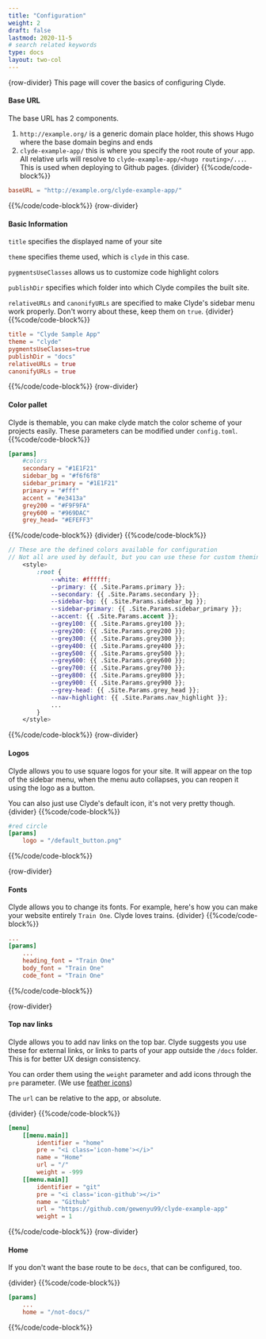 ```yaml
---
title: "Configuration"
weight: 2
draft: false
lastmod: 2020-11-5
# search related keywords
type: docs
layout: two-col
---
```

{row-divider}
This page will cover the basics of configuring Clyde.

#### Base URL
The base URL has 2 components.
1. `http://example.org/` is a generic domain place holder, this shows Hugo where the base domain begins and ends
2. `clyde-example-app/` this is where you specify the root route of your app. All relative urls will resolve to `clyde-example-app/<hugo routing>/...`. This is used when deploying to Github pages.
{divider}
{{%code/code-block%}}
``` toml
baseURL = "http://example.org/clyde-example-app/"
```
{{%/code/code-block%}}
{row-divider}
#### Basic Information
`title` specifies the displayed name of your site

`theme` specifies theme used, which is `clyde` in this case.

`pygmentsUseClasses` allows us to customize code highlight colors

`publishDir` specifies which folder into which Clyde compiles the built site.

`relativeURLs` and `canonifyURLs` are specified to make Clyde's sidebar menu work properly. Don't worry about these, keep them on `true`.
{divider}
{{%code/code-block%}}
``` toml
title = "Clyde Sample App"
theme = "clyde"
pygmentsUseClasses=true
publishDir = "docs"
relativeURLs = true
canonifyURLs = true
```
{{%/code/code-block%}}
{row-divider}
#### Color pallet
Clyde is themable, you can make clyde match the color scheme of your projects easily. These parameters can be modified under `config.toml`.
{{%code/code-block%}}
``` toml
[params]
    #colors
    secondary = "#1E1F21"
    sidebar_bg = "#f6f6f8"
    sidebar_primary = "#1E1F21"
    primary = "#fff"
    accent = "#e3413a"
    grey200 = "#F9F9FA"
    grey600 = "#969DAC"
    grey_head= "#EFEFF3"
```
{{%/code/code-block%}}
{divider}
{{%code/code-block%}}
``` scss
// These are the defined colors available for configuration
// Not all are used by default, but you can use these for custom theming of Clyde components.
    <style>
        :root {
            --white: #ffffff;
            --primary: {{ .Site.Params.primary }};
            --secondary: {{ .Site.Params.secondary }};
            --sidebar-bg: {{ .Site.Params.sidebar_bg }};
            --sidebar-primary: {{ .Site.Params.sidebar_primary }};
            --accent: {{ .Site.Params.accent }};
            --grey100: {{ .Site.Params.grey100 }};
            --grey200: {{ .Site.Params.grey200 }};
            --grey300: {{ .Site.Params.grey300 }};
            --grey400: {{ .Site.Params.grey400 }};
            --grey500: {{ .Site.Params.grey500 }};
            --grey600: {{ .Site.Params.grey600 }};
            --grey700: {{ .Site.Params.grey700 }};
            --grey800: {{ .Site.Params.grey800 }};
            --grey900: {{ .Site.Params.grey900 }};
            --grey-head: {{ .Site.Params.grey_head }};
            --nav-highlight: {{ .Site.Params.nav_highlight }};
            ...
        }
    </style>
```
{{%/code/code-block%}}
{row-divider}
#### Logos
Clyde allows you to use square logos for your site. It will appear on the top of the sidebar menu, when the menu auto collapses, you can reopen it using the logo as a button.   

You can also just use Clyde's default icon, it's not very pretty though.
{divider}
{{%code/code-block%}}
``` toml
#red circle
[params]
    logo = "/default_button.png"
```
{{%/code/code-block%}}

{row-divider}
#### Fonts
Clyde allows you to change its fonts. For example, here's how you can make your website entirely `Train One`. Clyde loves trains.
{divider}
{{%code/code-block%}}
``` toml
...
[params]
    ...
    heading_font = "Train One"
    body_font = "Train One"
    code_font = "Train One"
```
{{%/code/code-block%}}

{row-divider}
#### Top nav links
Clyde allows you to add nav links on the top bar. Clyde suggests you use these for external links, or links to parts of your app outside the `/docs` folder. This is for better UX design consistency.

You can order them using the `weight` parameter and add icons through the `pre` parameter. (We use [feather icons](https://feathericons.com/))

The `url` can be relative to the app, or absolute. 

{divider}
{{%code/code-block%}}
``` toml
[menu]
    [[menu.main]]
        identifier = "home"
        pre = "<i class='icon-home'></i>"
        name = "Home"
        url = "/"
        weight = -999
    [[menu.main]]
        identifier = "git"
        pre = "<i class='icon-github'></i>"
        name = "Github"
        url = "https://github.com/gewenyu99/clyde-example-app"
        weight = 1
```
{{%/code/code-block%}}
{row-divider}
#### Home
If you don't want the base route to be `docs`, that can be configured, too.

{divider}
{{%code/code-block%}}
``` toml
[params]  
    ...
    home = "/not-docs/"
```
{{%/code/code-block%}}